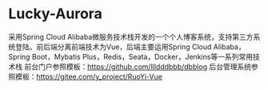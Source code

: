 # Lucky-Aurora
采用Spring Cloud Alibaba微服务技术栈开发的一个个人博客系统，支持第三方系统登陆。前后端分离前端技术为Vue，后端主要运用Spring Cloud Alibaba，Spring Boot，Mybatis Plus，Redis，Seata，Docker，Jenkins等一系列常用技术栈
前台门户参照模板：https://github.com/llldddbbb/dbblog
后台管理系统参照模板：https://gitee.com/y_project/RuoYi-Vue
